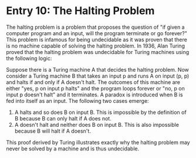 # Entry 10: The Halting Problem
The halting problem is a problem that proposes the question of "if given a computer program and an input, will the program terminate or go forever?" This problem is infamous for being undecidable as it was proven that there is no machine capable of solving the halting problem. In 1936, Alan Turing proved that the halting problem was undecidable for Turing machines using the following logic:

Suppose there is a Turing machine A that decides the halting problem. Now consider a Turing machine B that takes an input p and runs A on input (p, p) and halts if and only if A doesn't halt. The outcomes of this machine are either "yes, p on input p halts" and the program loops forever or "no, p on input p doesn't halt" and it terminates. A paradox is introduced when B is fed into itself as an input. The following two cases emerge: 
1. A halts and so does B on input B. This is impossible by the definition of B because B can only halt if A does not. 
2. A doesn't halt and neither does B on input B. This is also impossible because B will halt if A doesn't.

This proof derived by Turing illustrates exactly why the halting problem may never be solved by a machine and is thus undecidable.
